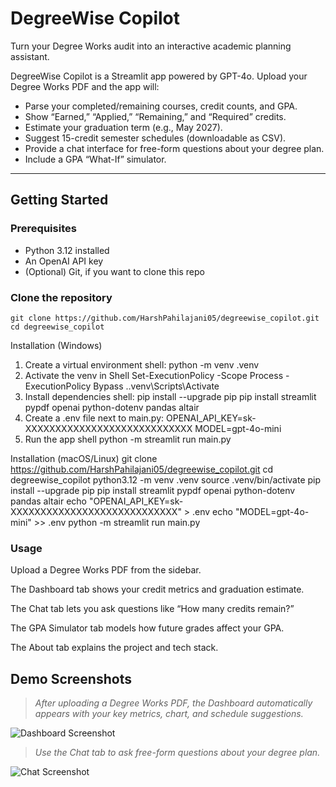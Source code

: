 # DegreeWise Copilot

Turn your Degree Works audit into an interactive academic planning assistant.

DegreeWise Copilot is a Streamlit app powered by GPT-4o. Upload your Degree Works PDF and the app will:

- Parse your completed/remaining courses, credit counts, and GPA.  
- Show “Earned,” “Applied,” “Remaining,” and “Required” credits.  
- Estimate your graduation term (e.g., May 2027).  
- Suggest 15-credit semester schedules (downloadable as CSV).  
- Provide a chat interface for free-form questions about your degree plan.  
- Include a GPA “What-If” simulator.

---

## Getting Started

### Prerequisites

- Python 3.12 installed  
- An OpenAI API key  
- (Optional) Git, if you want to clone this repo

### Clone the repository

`git clone https://github.com/HarshPahilajani05/degreewise_copilot.git`  
`cd degreewise_copilot`

Installation (Windows)
1. Create a virtual environment
shell:
python -m venv .venv
2. Activate the venv in Shell
Set-ExecutionPolicy -Scope Process -ExecutionPolicy Bypass
.\.venv\Scripts\Activate
3. Install dependencies
shell:
pip install --upgrade pip
pip install streamlit pypdf openai python-dotenv pandas altair
4. Create a .env file next to main.py:
OPENAI_API_KEY=sk-XXXXXXXXXXXXXXXXXXXXXXXXXXXX
MODEL=gpt-4o-mini
5. Run the app
shell
python -m streamlit run main.py

Installation (macOS/Linux)
git clone https://github.com/HarshPahilajani05/degreewise_copilot.git
cd degreewise_copilot
python3.12 -m venv .venv
source .venv/bin/activate
pip install --upgrade pip
pip install streamlit pypdf openai python-dotenv pandas altair
echo "OPENAI_API_KEY=sk-XXXXXXXXXXXXXXXXXXXXXXXXXXXX" > .env
echo "MODEL=gpt-4o-mini" >> .env
python -m streamlit run main.py

### Usage
Upload a Degree Works PDF from the sidebar.

The Dashboard tab shows your credit metrics and graduation estimate.

The Chat tab lets you ask questions like “How many credits remain?”

The GPA Simulator tab models how future grades affect your GPA.

The About tab explains the project and tech stack.

## Demo Screenshots

> *After uploading a Degree Works PDF, the Dashboard automatically appears with your key metrics, chart, and schedule suggestions.*

![Dashboard Screenshot](https://github.com/user-attachments/assets/09eed5ec-581d-46ca-8c26-ac221f007773)

> *Use the Chat tab to ask free-form questions about your degree plan.*

![Chat Screenshot](https://github.com/user-attachments/assets/6815ad41-9208-4730-8324-db789cfc5f19)

